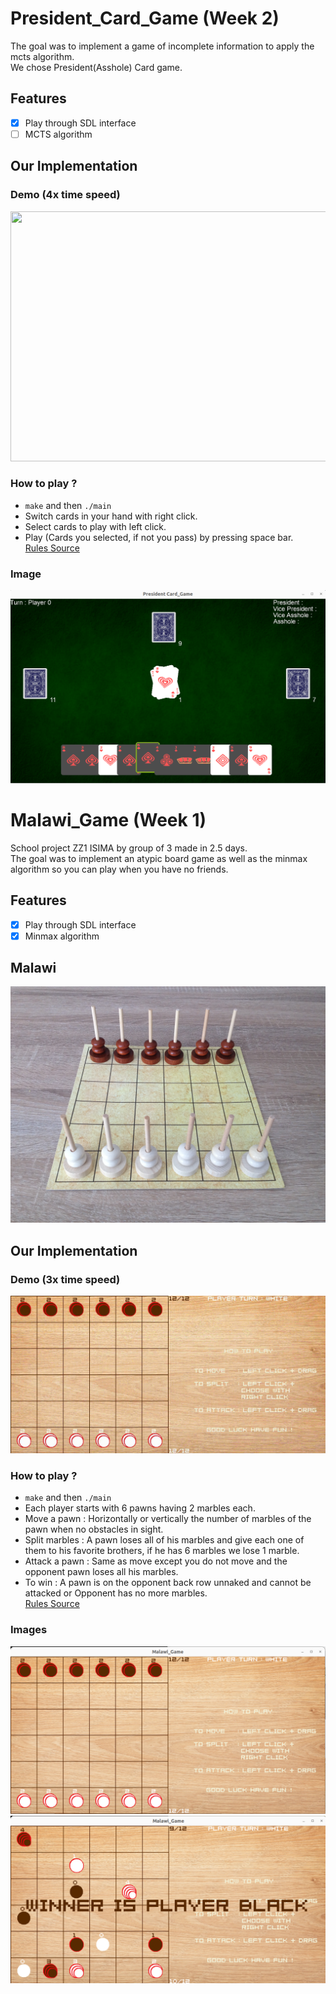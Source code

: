 # President_Card_Game (Week 2)

The goal was to implement a game of incomplete information to apply the mcts algorithm.  
We chose President(Asshole) Card game.

## Features

- [x] Play through SDL interface
- [ ] MCTS algorithm

## Our Implementation

### Demo (4x time speed)

<img src="images/president.mp4" width="800" height="400">

### How to play ?

- `make` and then `./main`
- Switch cards in your hand with right click.
- Select cards to play with left click.
- Play (Cards you selected, if not you pass) by pressing space bar.  
[Rules Source](https://www.wikihow.com/Play-President-(Card-Game))

### Image
![image](images/img_pres.png)


# Malawi_Game (Week 1) 

School project ZZ1 ISIMA by group of 3 made in 2.5 days.  
The goal was to implement an atypic board game as well as the minmax algorithm so you can play when you have no friends.

## Features

- [x] Play through SDL interface
- [x] Minmax algorithm

## Malawi

![image](images/malawi.jpg)

## Our Implementation
### Demo (3x time speed)

![video](images/malawi.gif)

### How to play ?

- `make` and then `./main`
- Each player starts with 6 pawns having 2 marbles each.
- Move a pawn : Horizontally or vertically the number of marbles of the pawn when no obstacles in sight.
- Split marbles : A pawn loses all of his marbles and give each one of them to his favorite brothers, if he has 6 marbles we lose 1 marble.
- Attack a pawn : Same as move except you do not move and the opponent pawn loses all his marbles.
- To win : A pawn is on the opponent back row unnaked and cannot be attacked or Opponent has no more marbles.  
[Rules Source](https://boardgamegeek.com/boardgame/1045/malawi)

### Images
![image](images/img3.png)
![image](images/img1.png)


